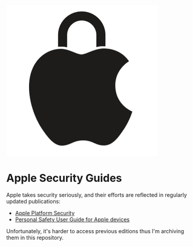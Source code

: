 ![logo](doc/logo.png)

# Apple Security Guides

Apple takes security seriously, and their efforts are reflected in regularly updated publications:
* [Apple Platform Security](https://support.apple.com/en-ca/guide/security/welcome/web)
 * [Personal Safety User Guide for Apple devices](https://support.apple.com/en-ca/guide/personal-safety/welcome/web)

Unfortunately, it's harder to access previous editions thus I'm archiving them in this repository.